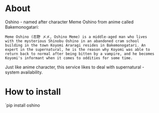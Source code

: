 About
=====
Oshino - named after character Meme Oshino from anime called Bakemonogatari:
```
Meme Oshino (忍野 メメ, Oshino Meme) is a middle-aged man who lives with the mysterious Shinobu Oshino in an abandoned cram school building in the town Koyomi Araragi resides in Bakemonogatari. An expert in the supernatural, he is the reason why Koyomi was able to return back to normal after being bitten by a vampire, and he becomes Koyomi's informant when it comes to oddities for some time.
```

Just like anime character, this service likes to deal with supernatural - system availability.

How to install
==============
`pip install oshino
